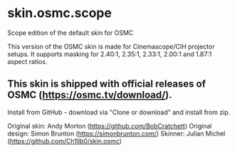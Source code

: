 # skin.osmc.scope

Scope edition of the default skin for OSMC

This version of the OSMC skin is made for Cinemascope/CIH projector setups. It supports masking for 2.40:1, 2.35:1, 2.33:1, 2.00:1 and 1.87:1 aspect ratios.

## This skin is shipped with official releases of OSMC (https://osmc.tv/download/).

Install from GitHub - download via "Clone or download" and install from zip.

Original skin: Andy Morton (https://github.com/BobCratchett)
Original design: Simon Brunton (https://simonbrunton.com/)
Skinner: Julian Michel (https://github.com/Ch1llb0/skin.osmc)
